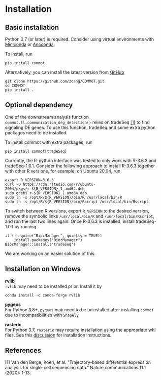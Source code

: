 # Installation

## Basic installation
Python 3.7 (or later) is required. Consider using virtual environments with [Miniconda] or [Anaconda].

To install, run
```
pip install commot
```
Alternatively, you can install the latest version from [GitHub]
```
git clone https://github.com/zcang/COMMOT.git
cd COMMOT
pip install .
```
## Optional dependency
One of the downstream analysis function `commot.tl.communication_deg_detection()` relies on tradeSeq [[1]](#1) to find signaling DE genes.
To use this function, tradeSeq and some extra python packages need to be installed.

To install commot with extra packages, run
```
pip install commot[tradeSeq]
```

Currently, the R-python interface was tested to only work with R-3.6.3 and tradeSeq-1.0.1. Consider the following approach to install R-3.6.3 together with other R versions, for example, on Ubuntu 20.04, run
```
export R_VERSION=3.6.3
curl -O https://cdn.rstudio.com/r/ubuntu-2004/pkgs/r-${R_VERSION}_1_amd64.deb
sudo gdebi r-${R_VERSION}_1_amd64.deb
sudo ln -s /opt/R/${R_VERSION}/bin/R /usr/local/bin/R
sudo ln -s /opt/R/${R_VERSION}/bin/Rscript /usr/local/bin/Rscript
```
To switch between R versions, export `R_VERSION` to the desired version, remove the symbolic links `/usr/local/bin/R` and `/usr/local/bin/Rscript`, and run the last two lines again. Once R-3.6.3 is installed, install tradeSeq-1.0.1 by running
```
if (!require("BiocManager", quietly = TRUE))
    install.packages("BiocManager")
BiocManager::install("tradeSeq")
```
We are working on an easier solution of this.

## Installation on Windows
**rvlib**\
`rvlib` may need to be installed prior. Install it by
```
conda install -c conda-forge rvlib
```

**pygeos**\
For Python 3.8+, `pygeos` may need to be uninstalled after installing `commot` due to incompatibilities with `Shapely`

**rasterio**\
For Python 3.7, `rasterio` may require installation using the appropriate whl files. See this [discussion](https://github.com/rasterio/rasterio/issues/1963#issuecomment-672262445) for installation instructions.

## References
<a id="1">[1]</a> 
Van den Berge, Koen, et al. "Trajectory-based differential expression analysis for single-cell sequencing data." Nature communications 11.1 (2020): 1-13.

[miniconda]: http://conda.pydata.org/miniconda.html
[anaconda]: https://www.anaconda.com/products/distribution
[github]: https://github.com/zcang/commot